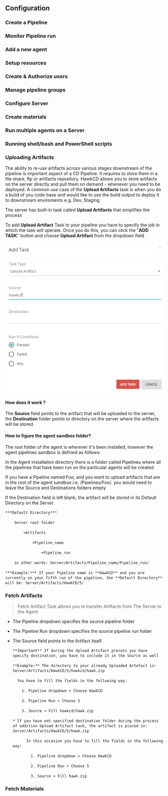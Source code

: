 ## Configuration

### Create a Pipeline
### Monitor Pipeline run
### Add a new agent
### Setup resources
### Create & Authorize users
### Manage pipeline groups
### Configure Server
### Create materials
### Run multiple agents on a Server
### Running shell/bash and PowerShell scripts
### Uploading Artifacts

The ability to re-use artifacts across various stages downstream of the pipeline is important aspect of a CD Pipeline. It requires to store them in a file share, ftp or artifacts repository. HawkCD allows you to store artifacts on the server directly and pull them on demand - whenever you need to be deployed. A common use case of the __Upload Artifacts__ task is when you do a build of you code base and would like to use the build output to deploy it to downstream enviroments e.g. Dev, Staging.

The server has built-in task called __Upload Artifacts__ that simplifies the process


To add __Upload Artifact__ Task to your pipeline you have to specify the job in which the task will operate. Once you do this, you can click the "**ADD TASK**" button and choose **Upload Artifact** from the dropdown field


![Screenshot](../img/upload_artifacts_task.png)

#### How does it work ?

The __Source__ field points to the artifact that will be uploaded to the server, the __Destination__ folder points to directory on the server where the artifacts will be stored.

#### How to figure the agent sandbox folder?
The root folder of the agent is wherever it's been installed, however the agent pipelines sandbox is defined as follows:

In the Agent installation directory there is a folder called Pipelines where all the pipelines that have been run on the particular agents will be created

  If you have a Pipeline named Foo, and you want to upload artifacts that are in the root of the agent sandbox i.e. <InstallDir>/Pipelines/Foo/. you would need to leave the Source and Destinations folders empty


If the Destination field is left blank, the artifact will be stored in its Default Directory on the Server.


    ***Default Directory***

        Server root folder

            +Artifacts

                +Pipeline_name

                    +Pipeline_run

        in other words: Server/Artifacts/Pipeline_name/Pipeline_run/

    ***Example:*** If your Pipeline name is **HawkCD** and you are currently on your fifth run of the pipeline, the **Default Directory** will be: Server/Artifacts/HawkCD/5/

### Fetch Artifacts

>Fetch Artifact Task allows you to transfer Artifacts from The Server to the Agent

* The Pipeline dropdown specifies the source pipeline folder

* The Pipeline Run dropdown specifies the source pipeline run folder

* The Source field points to the Artifact itself.

      **Important** If during the Upload Artifact process you have specify destination, you have to include it in the Source as well

      **Example:** The directory to your already Uploaded Artefact is: Server/Artifacts/HawkCD/5/hawkcd/hawk.zip

        You have to fill the fields in the following way:

          1. Pipeline dropdown > Choose HawkCD

          2. Pipeline Run > Choose 5

          3. Source > Fill hawkcd/hawk.zip

      * If you have not specified destination folder during the process of addition Upload Artifact task, the artifact is placed in: Server/Artifacts/HawkCD/5/hawk.zip

            In this occasion you have to fill the fields in the following way:

              1. Pipeline dropdown > Choose HawkCD

              2. Pipeline Run > Choose 5

              3. Source > Fill hawk.zip
### Fetch Materials
